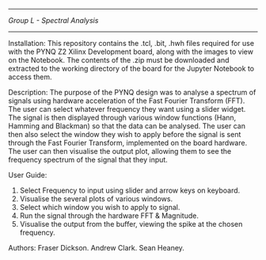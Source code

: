 *****************************
*Group L - Spectral Analysis*
*****************************
Installation:
This repository contains the .tcl, .bit, .hwh files required for use with the PYNQ Z2 Xilinx Development board, along with the images to view on the Notebook. 
The contents of the .zip must be downloaded and extracted to the working directory of the board for the Jupyter Notebook to access them.

Description:
The purpose of the PYNQ design was to analyse a spectrum of signals using hardware acceleration of the Fast Fourier Transform (FFT). 
The user can select whatever frequency they want using a slider widget. 
The signal is then displayed through various window functions (Hann, Hamming and Blackman) so that the data can be analysed. 
The user can then also select the window they wish to apply before the signal is sent through the Fast Fourier Transform, implemented on the board hardware.
The user can then visualise the output plot, allowing them to see the frequency spectrum of the signal that they input.

User Guide:
1. Select Frequency to input using slider and arrow keys on keyboard.
2. Visualise the several plots of various windows.
3. Select which window you wish to apply to signal.
4. Run the signal through the hardware FFT & Magnitude.
5. Visualise the output from the buffer, viewing the spike at the chosen frequency.

Authors:
Fraser Dickson.
Andrew Clark.
Sean Heaney.
